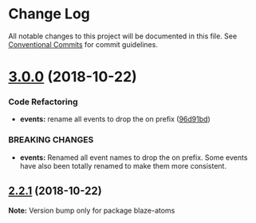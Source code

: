 # Change Log

All notable changes to this project will be documented in this file.
See [Conventional Commits](https://conventionalcommits.org) for commit guidelines.

# [3.0.0](https://github.com/BlazeUI/blaze/compare/blaze-atoms@2.2.1...blaze-atoms@3.0.0) (2018-10-22)


### Code Refactoring

* **events:** rename all events to drop the on prefix ([96d91bd](https://github.com/BlazeUI/blaze/commit/96d91bd))


### BREAKING CHANGES

* **events:** Renamed all event names to drop the on prefix. Some events have also been totally renamed to make them more consistent.





## [2.2.1](https://github.com/BlazeUI/blaze/compare/blaze-atoms@2.2.0...blaze-atoms@2.2.1) (2018-10-22)

**Note:** Version bump only for package blaze-atoms
